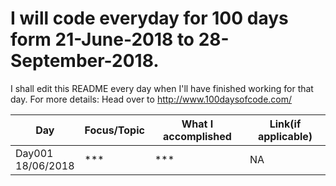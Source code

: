 # I will code everyday for 100 days form 21-June-2018 to 28-September-2018.
I shall edit this README every day when I'll have finished working for that day.
For more details: Head over to http://www.100daysofcode.com/

| Day      | Focus/Topic        |    What I accomplished                                | Link(if applicable)  |
|----------|--------------------|-------------------------------------------------------|----------------------|
| Day001 <br> 18/06/2018  | *** | *** | NA |

